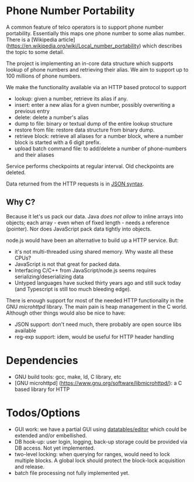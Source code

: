 # Phone Number Portability

A common feature of telco operators is to support phone number portability.
Essentially this maps one phone number to some alias number. There is
a [Wikipedia article]  (https://en.wikipedia.org/wiki/Local_number_portability) which describes the topic to some detail.

The project is implementing an in-core data structure which supports lookup of phone numbers and retrieving their alias. We aim to
support up to 100 millions of phone numbers.

We make the functionality available via an HTTP based protocol to support
* lookup: given a number, retrieve its alias if any.
* insert: enter a new alias for a given number, possibly overwriting a previous entry
* delete: delete a number's alias
* dump to file: binary or textual dump of the entire lookup structure
* restore from file: restore data structure from binary dump.
* retrieve block: retrieve all aliases for a number block, where a number block is started with a 6 digit prefix.
* upload batch command file: to add/delete a number of phone-numbers and their aliases

Service performs checkpoints at regular interval. Old checkpoints are deleted.

Data returned from the HTTP requests is in [JSON syntax](http://www.json.org/).

## Why C?
Because it let's us pack our data. Java *does not allow* to inline arrays into objects; each array - even when of fixed length - needs a reference (pointer). 
Nor does JavaScript pack data tightly into objects. 

node.js would have been an alternative to build up a HTTP service. But:
* it's not multi-threaded using shared memory. Why waste all these CPUs?
* JavaScript is not that great for packed data.
* Interfacing C/C++ from JavaScript/node.js seems requires serializing/deserializing data
* Untyped languages have sucked thirty years ago and still suck today (and Typescript is still too much bleeding edge).

There is enough support for most of the needed HTTP functionality in the GNU *microhttpd* library. The main pain is heap management in the C world. Although other things would also be
nice to have:
* JSON support: don't need much, there probably are open source libs available
* reg-exp support: idem, would be useful for HTTP header handling

# Dependencies

* GNU build tools: gcc, make, ld, C library, etc
* [GNU microhttpd] (https://www.gnu.org/software/libmicrohttpd/): a C based library for HTTP

# Todos/Options

* GUI work: we have a partial GUI using [datatables/editor](https://editor.datatables.net/) which could be extended and/or embellished.
* DB hook-up: user login, logging, back-up storage could be provided via DB access. Not yet implemented.
* two-level locking: when querying for ranges, would need to lock multiple blocks. A global lock should protect the block-lock acquisition and release.
* batch file processing not fully implemented yet.

